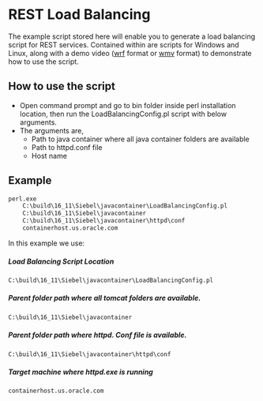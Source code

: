 # REST Load Balancing

The example script stored here will enable you to generate a load balancing script for REST services. Contained within are scripts for Windows and Linux, along with a demo video ([wrf] format or [wmv] format) to demonstrate how to use the script.

## How to use the script

- Open command prompt and go to bin folder inside perl installation location, then  run the LoadBalancingConfig.pl script with below arguments.
- The arguments are,
    * Path to java container where all java container folders are available
    * Path to httpd.conf file
    * Host name

## Example 
```sh
perl.exe
    C:\build\16_11\Siebel\javacontainer\LoadBalancingConfig.pl
    C:\build\16_11\Siebel\javacontainer
    C:\build\16_11\Siebel\javacontainer\httpd\conf
    containerhost.us.oracle.com
```
In this example we use:

##### Load Balancing Script Location
```sh
C:\build\16_11\Siebel\javacontainer\LoadBalancingConfig.pl
```
##### Parent folder path where all tomcat folders are available.
```sh
C:\build\16_11\Siebel\javacontainer
```
##### Parent folder path where httpd. Conf file is available.
```sh
C:\build\16_11\Siebel\javacontainer\httpd\conf
```
##### Target machine where httpd.exe is running
```sh
containerhost.us.oracle.com
```

[//]: #
[wrf]: <./demo/loadbalancingautomation.wrf>
[wmv]: <./demo/loadbalancingautomation.wmv>